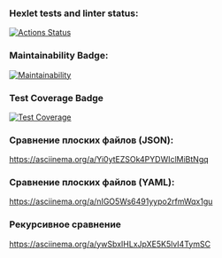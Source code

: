 ### Hexlet tests and linter status:
[![Actions Status](https://github.com/Maxcosanostra/python-project-50/actions/workflows/hexlet-check.yml/badge.svg)](https://github.com/Maxcosanostra/python-project-50/actions)

### Maintainability Badge:
[![Maintainability](https://api.codeclimate.com/v1/badges/2e4a74f501af8c1ccd04/maintainability)](https://codeclimate.com/github/Maxcosanostra/python-project-50/maintainability)

### Test Coverage Badge
[![Test Coverage](https://api.codeclimate.com/v1/badges/2e4a74f501af8c1ccd04/test_coverage)](https://codeclimate.com/github/Maxcosanostra/python-project-50/test_coverage)

### Сравнение плоских файлов (JSON):
https://asciinema.org/a/Yi0ytEZSOk4PYDWIclMiBtNgq

### Сравнение плоских файлов (YAML):
https://asciinema.org/a/nIGO5Ws6491yypo2rfmWqx1gu

### Рекурсивное сравнение
https://asciinema.org/a/ywSbxIHLxJpXE5K5lvI4TymSC
